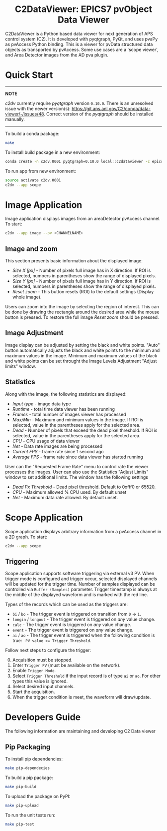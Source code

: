 <p align="center">
  <h1 align="center">C2DataViewer: EPICS7 pvObject Data Viewer</h1>
</p>

C2DataViewer is a Python based data viewer for next generation of APS control system (C2).
It is developed with pyqtgraph, PyQt, and uses pvaPy as pvAccess Python binding.
This is a viewer for pvData structured data objects as transported by pvAccess. Some use cases are a 'scope viewer',
and Area Detector images from the AD pva plugin.

# Quick Start

---
**NOTE**

*c2dv* currently require *pyqtgraph* version `0.10.0`. There is an unresolved issue with the
newer version(s): https://git.aps.anl.gov/C2/conda/data-viewer/-/issues/48.
Correct version of the *pyqtgraph* should be installed manually.

---

To build a conda package:
```bash
make
```

To install build package in a new environment:
```bash
conda create -n c2dv.0001 pyqtgraph=0.10.0 local::c2dataviewer -c epics
```

To run app from new environment:
```bash
source activate c2dv.0001
c2dv --app scope
```

# Image Application
Image application displays images from an areaDetector pvAccess channel.  To start:
```bash
c2dv --app image --pv <CHANNELNAME>
```
## Image and zoom
This section presents basic information about the displayed image:

- *Size X [px]* - Number of pixels full image has in X direction. If ROI is selected, numbers in parentheses show the range of displayed pixels.
- *Size Y [px]* - Number of pixels full image has in Y direction. If ROI is selected, numbers in parentheses show the range of displayed pixels.
- *Reset zoom* - This button resets  (ROI) to the default settings (Display whole image).

Users can zoom into the image by selecting the region of interest. This can be done by drawing the rectangle around the desired area while the mouse button is pressed.
To restore the full image *Reset zoom* should be pressed.

## Image Adjustment
Image display can be adjusted by setting the black and white points.  "Auto" button automatically adjusts the black and white points to the minimum and maximum values in the image.
Minimum and maximum values of the black and white points can be set throught the Image Levels Adjustment "Adjust limits" window.

## Statistics
Along with the image, the following statistics are displayed:

- *Input type* - image data type
- *Runtime* - total time data viewer has been running
- *Frames* - total number of images viewer has processed
- *Max/Min* - Maximum and minimum values in the image. If ROI is selected, value in the parentheses apply for the selected area.
- *Dead* - Number of pixels that exceed the dead pixel threshold. If ROI is selected, value in the parentheses apply for the selected area.
- *CPU* - CPU usage of data viewer
- *Net* - Data rate images are being processed
- *Current FPS* - frame rate since 1 second ago
- *Average FPS* - frame rate since data viewer has started running

User can the "Requested Frame Rate" menu to control rate the viewer processes the images.  User can also use the Statistics "Adjust Limits" window to set additional limits. The window has the following settings

- *Dead Px Threshold* - Dead pixel threshold.  Default to 0xfff0 or 65520.
- *CPU* - Maximum allowed % CPU used.  By default unset
- *Net* - Maximum data rate allowed.  By default unset.

# Scope Application
Scope application displays arbitrary information from a pvAccess channel in a 2D graph. To start:

```bash
c2dv --app scope
```

## Triggering
Scope application supports software triggering via external v3 PV. When trigger mode is configured and trigger occur,
selected displayed channels will be updated for the trigger time. Number of samples displayed can be controlled via `Buffer (Samples)` parameter.
Trigger timestamp is always at the middle of the displayed waveform and is marked with the red line.

 Types of the records which can be used as the triggers are:
 - `bi` / `bo` - The trigger event is triggered on transition from `0` -> `1`.
 - `longin` / `longout` - The trigger event is triggered on *any* value change.
 - `calc` - The trigger event is triggered on *any* value change.
 - `event` - The trigger event is triggered on *any* value change.
 - `ai` / `ao` - The trigger event is triggered when the following condition is true: ` PV value >= Trigger Threshold`.

Follow next steps to configure the trigger:

0. Acquisition must be stopped.
1. Enter `Trigger PV` (must be available on the network).
2. Enable `Trigger Mode`.
3. Select `Trigger Threshold` if the input record is of type `ai` or `ao`. For other types this value is ignored.
4. Select desired input channels.
5. Start the acquisition.
6. When the trigger condition is meet, the waveform will draw/update.

# Developers Guide

The following information are maintaining and developing C2 Data viewer

## Pip Packaging

To install pip dependencies:
```bash
make pip-dependecies
```

To build a pip package:
```bash
make pip-build
```

To upload the package on PyPI:
```bash
make pip-upload
```

To run the unit tests run:
```bash
make pip-test
```
